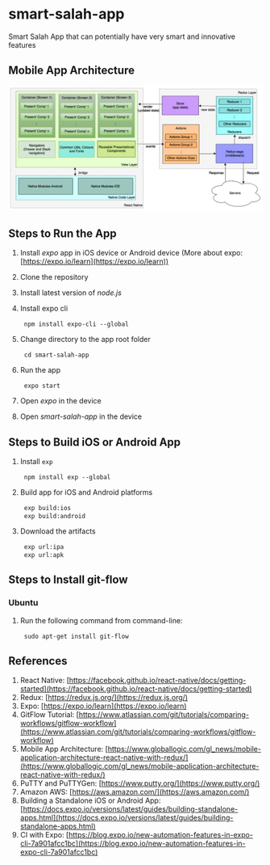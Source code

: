 # smart-salah-app
Smart Salah App that can potentially have very smart and innovative features

## Mobile App Architecture ##

![documentation_assets/redux-diagram.png](documentation_assets/redux-diagram.png)

## Steps to Run the App ##
1. Install *expo* app in iOS device or Android device (More about expo: [https://expo.io/learn](https://expo.io/learn))
2. Clone the repository
3. Install latest version of *node.js*
4. Install expo cli

        npm install expo-cli --global

5. Change directory to the app root folder

        cd smart-salah-app
    
6. Run the app

        expo start
    
7. Open *expo* in the device
8. Open *smart-salah-app* in the device

## Steps to Build iOS or Android App ##
1. Install `exp`

        npm install exp --global
        
2. Build app for iOS and Android platforms

        exp build:ios
        exp build:android
        
3. Download the artifacts

        exp url:ipa
        exp url:apk

## Steps to Install git-flow ##
### Ubuntu ###
1. Run the following command from command-line:

        sudo apt-get install git-flow

## References ##
1. React Native: [https://facebook.github.io/react-native/docs/getting-started](https://facebook.github.io/react-native/docs/getting-started)
2. Redux: [https://redux.js.org/](https://redux.js.org/)
3. Expo: [https://expo.io/learn](https://expo.io/learn)
4. GitFlow Tutorial: [https://www.atlassian.com/git/tutorials/comparing-workflows/gitflow-workflow](https://www.atlassian.com/git/tutorials/comparing-workflows/gitflow-workflow)
5. Mobile App Architecture: [https://www.globallogic.com/gl_news/mobile-application-architecture-react-native-with-redux/](https://www.globallogic.com/gl_news/mobile-application-architecture-react-native-with-redux/)
6. PuTTY and PuTTYGen: [https://www.putty.org/](https://www.putty.org/)
7. Amazon AWS: [https://aws.amazon.com/](https://aws.amazon.com/)
8. Building a Standalone iOS or Android App: [https://docs.expo.io/versions/latest/guides/building-standalone-apps.html](https://docs.expo.io/versions/latest/guides/building-standalone-apps.html)
9. CI with Expo: [https://blog.expo.io/new-automation-features-in-expo-cli-7a901afcc1bc](https://blog.expo.io/new-automation-features-in-expo-cli-7a901afcc1bc)

